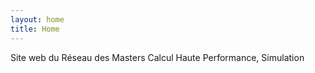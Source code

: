 ```yaml
---
layout: home
title: Home
---
```


Site web du Réseau des Masters Calcul Haute Performance, Simulation